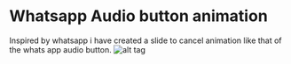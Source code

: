 # Whatsapp Audio button animation
Inspired by whatsapp i have created a slide to cancel animation like that of the whats app audio button.
![alt tag](https://cloud.githubusercontent.com/assets/5154084/6365135/f895218a-bcd7-11e4-94a7-a57752e723ba.png)

